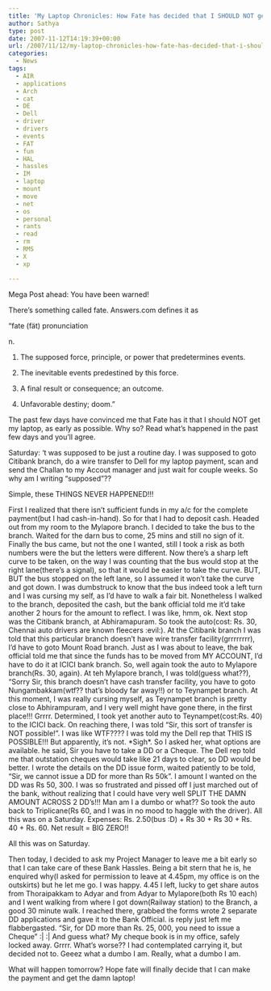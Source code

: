 ```yaml
---
title: 'My Laptop Chronicles: How Fate has decided that I SHOULD NOT get a lappy ASAP'
author: Sathya
type: post
date: 2007-11-12T14:19:39+00:00
url: /2007/11/12/my-laptop-chronicles-how-fate-has-decided-that-i-should-not-get-a-lappy-asap/
categories:
  - News
tags:
  - AIR
  - applications
  - Arch
  - cat
  - DE
  - Dell
  - driver
  - drivers
  - events
  - FAT
  - fun
  - HAL
  - hassles
  - IM
  - laptop
  - mount
  - move
  - net
  - os
  - personal
  - rants
  - read
  - rm
  - RMS
  - X
  - xp

---
```

Mega Post ahead: You have been warned!

There&#8217;s something called fate. Answers.com defines it as
  
&#8220;fate (fät) pronunciation
  
n.
  
1. The supposed force, principle, or power that predetermines events.
  
2. The inevitable events predestined by this force.
  
3. A final result or consequence; an outcome.
  
4. Unfavorable destiny; doom.&#8221;

The past few days have convinced me that Fate has it that I should NOT get my laptop, as early as possible. Why so? Read what&#8217;s happened in the past few days and you&#8217;ll agree.
  
<!--more-->


  
Saturday: &#8216;t was supposed to be just a routine day. I was supposed to goto Citibank branch, do a wire transfer to Dell for my laptop payment, scan and send the Challan to my Accout manager and just wait for couple weeks. So why am I writing &#8220;supposed&#8221;??
  
Simple, these THINGS NEVER HAPPENED!!!

First I realized that there isn&#8217;t sufficient funds in my a/c for the complete payment(but I had cash-in-hand). So for that I had to deposit cash. Headed out from my room to the Mylapore branch. I decided to take the bus to the branch. Waited for the darn bus to come, 25 mins and still no sign of it. Finally the bus came, but not the one I wanted, still I took a risk as both numbers were the but the letters were different. Now there&#8217;s a sharp left curve to be taken, on the way I was counting that the bus would stop at the right lane(there&#8217;s a signal), so that it would be easier to take the curve. BUT, BUT the bus stopped on the left lane, so I assumed it won&#8217;t take the curve and got down. I was dumbstruck to know that the bus indeed took a left turn and I was cursing my self, as I&#8217;d have to walk a fair bit. Nonetheless I walked to the branch, deposited the cash, but the bank official told me it&#8217;d take another 2 hours for the amount to reflect. I was like, hmm, ok. Next stop was the Citibank branch, at Abhiramapuram. So took the auto(cost: Rs. 30, Chennai auto drivers are known fleecers :evil:). At the Citibank branch I was told that this particular branch doesn&#8217;t have wire transfer facility(grrrrrrrr), I&#8217;d have to goto Mount Road branch. Just as I was about to leave, the bak official told me that since the funds has to be moved from MY ACCOUNT, I&#8217;d have to do it at ICICI bank branch. So, well again took the auto to Mylapore branch(Rs. 30, again). At teh Mylapore branch, I was told(guess what??), &#8220;Sorry Sir, this branch doesn&#8217;t have cash transfer facility, you have to goto Nungambakkam(wtf?? that&#8217;s bloody far away!!) or to Teynampet branch. At this moment, I was really cursing myself, as Teynampet branch is pretty close to Abhirampuram, and I very well might have gone there, in the first place!!! Grrrr. Determined, I took yet another auto to Teynampet(cost:Rs. 40) to the ICICI back. On reaching there, I was told &#8220;Sir, this sort of transfer is NOT possible!&#8221;. I was like WTF???? I was told my the Dell rep that THIS IS POSSIBLE!!! But apparently, it&#8217;s not. \*Sigh\*. So I asked her, what options are available. he said, Sir you have to take a DD or a Cheque. The Dell rep told me that outstation cheques would take like 21 days to clear, so DD would be better. I wrote the details on the DD issue form, waited patiently to be told, &#8220;Sir, we cannot issue a DD for more than Rs 50k&#8221;. I amount I wanted on the DD was Rs 50, 300. I was so frustrated and pissed off I just marched out of the bank, without realizing that I could have very well SPLIT THE DAMN AMOUNT ACROSS 2 DD&#8217;s!!! Man am I a dumbo or what?? So took the auto back to Triplicane(Rs 60, and I was in no mood to haggle with the driver). All this was on a Saturday. Expenses: Rs. 2.50(bus :D) + Rs 30 + Rs 30 + Rs. 40 + Rs. 60. Net result = BIG ZERO!!

All this was on Saturday.

Then today, I decided to ask my Project Manager to leave me a bit early so that I can take care of these Bank Hassles. Being a bit stern that he is, he enquired why(I asked for permission to leave at 4.45pm, my office is on the outskirts) but he let me go. I was happy. 4.45 I left, lucky to get share autos from Thoraipakkam to Adyar and from Adyar to Mylapore(both Rs 10 each) and I went walking from where I got down(Railway station) to the Branch, a good 30 minute walk. I reached there, grabbed the forms wrote 2 separate DD applications and gave it to the Bank Official. is reply just left me flabbergasted. &#8220;Sir, for DD more than Rs. 25, 000, you need to issue a Cheque&#8221; :| :| And guess what? My cheque book is in my office, safely locked away. Grrrr. What&#8217;s worse?? I had contemplated carrying it, but decided not to. Geeez what a dumbo I am. Really, what a dumbo I am.

What will happen tomorrow? Hope fate will finally decide that I can make the payment and get the damn laptop!